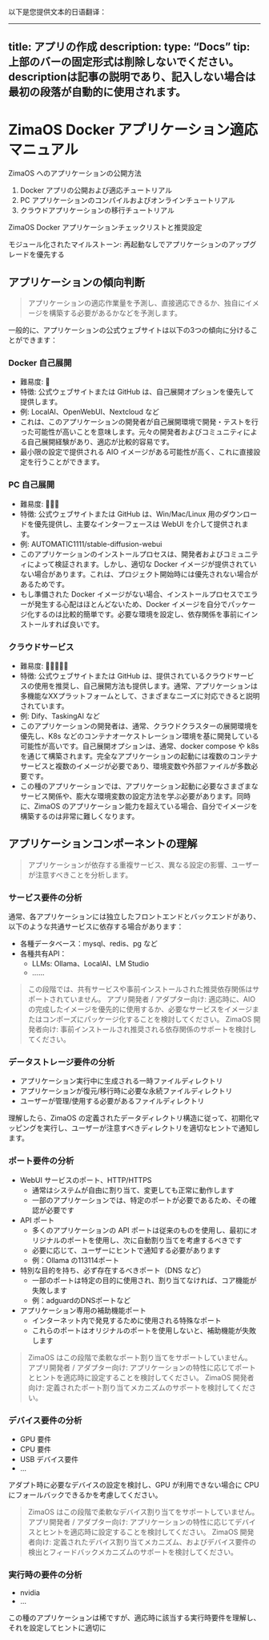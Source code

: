 以下是您提供文本的日语翻译：

---
title: アプリの作成
description:
type: “Docs”
tip: 上部のバーの固定形式は削除しないでください。descriptionは記事の説明であり、記入しない場合は最初の段落が自動的に使用されます。
---
# ZimaOS Docker アプリケーション適応マニュアル
ZimaOS へのアプリケーションの公開方法
1. Docker アプリの公開および適応チュートリアル
2. PC アプリケーションのコンパイルおよびオンラインチュートリアル
3. クラウドアプリケーションの移行チュートリアル

ZimaOS Docker アプリケーションチェックリストと推奨設定

モジュール化されたマイルストーン: 再起動なしでアプリケーションのアップグレードを優先する
## アプリケーションの傾向判断
> アプリケーションの適応作業量を予測し、直接適応できるか、独自にイメージを構築する必要があるかなどを予測します。

一般的に、アプリケーションの公式ウェブサイトは以下の3つの傾向に分けることができます：
### Docker 自己展開
- 難易度: 🌟
- 特徴: 公式ウェブサイトまたは GitHub は、自己展開オプションを優先して提供します。
- 例: LocalAI、OpenWebUI、Nextcloud など
- これは、このアプリケーションの開発者が自己展開環境で開発・テストを行った可能性が高いことを意味します。元々の開発者およびコミュニティによる自己展開経験があり、適応が比較的容易です。
- 最小限の設定で提供される AIO イメージがある可能性が高く、これに直接設定を行うことができます。

### PC 自己展開
- 難易度: 🌟🌟🌟
- 特徴: 公式ウェブサイトまたは GitHub は、Win/Mac/Linux 用のダウンロードを優先提供し、主要なインターフェースは WebUI を介して提供されます。
- 例: AUTOMATIC1111/stable-diffusion-webui
- このアプリケーションのインストールプロセスは、開発者およびコミュニティによって検証されます。しかし、適切な Docker イメージが提供されていない場合があります。これは、プロジェクト開始時には優先されない場合があるためです。
- もし準備された Docker イメージがない場合、インストールプロセスでエラーが発生する心配はほとんどないため、Docker イメージを自分でパッケージ化するのは比較的簡単です。必要な環境を設定し、依存関係を事前にインストールすれば良いです。

### クラウドサービス
- 難易度: 🌟🌟🌟🌟🌟
- 特徴: 公式ウェブサイトまたは GitHub は、提供されているクラウドサービスの使用を推奨し、自己展開方法も提供します。通常、アプリケーションは多機能なXXプラットフォームとして、さまざまなニーズに対応できると説明されています。
- 例: Dify、TaskingAI など
- このアプリケーションの開発者は、通常、クラウドクラスターの展開環境を優先し、K8s などのコンテナオーケストレーション環境を基に開発している可能性が高いです。自己展開オプションは、通常、docker compose や k8s を通じて構築されます。完全なアプリケーションの起動には複数のコンテナサービスと複数のイメージが必要であり、環境変数や外部ファイルが多数必要です。
- この種のアプリケーションでは、アプリケーション起動に必要なさまざまなサービス関係や、膨大な環境変数の設定方法を学ぶ必要があります。同時に、ZimaOS のアプリケーション能力を超えている場合、自分でイメージを構築するのは非常に難しくなります。

## アプリケーションコンポーネントの理解
> アプリケーションが依存する重複サービス、異なる設定の影響、ユーザーが注意すべきことを分析します。

### サービス要件の分析
通常、各アプリケーションには独立したフロントエンドとバックエンドがあり、以下のような共通サービスに依存する場合があります：
- 各種データベース：mysql、redis、pg など
- 各種共有API：
  - LLMs: Ollama、LocalAI、LM Studio
  - ……

> この段階では、共有サービスや事前インストールされた推奨依存関係はサポートされていません。
アプリ開発者 / アダプター向け:
適応時に、AIOの完成したイメージを優先的に使用するか、必要なサービスをイメージまたはコンポーズにパッケージ化することを検討してください。
ZimaOS 開発者向け:
事前インストールされ推奨される依存関係のサポートを検討してください。

### データストレージ要件の分析
- アプリケーション実行中に生成される一時ファイルディレクトリ
- アプリケーションが復元/移行時に必要な永続ファイルディレクトリ
- ユーザーが管理/使用する必要があるファイルディレクトリ

理解したら、ZimaOS の定義されたデータディレクトリ構造に従って、初期化マッピングを実行し、ユーザーが注意すべきディレクトリを適切なヒントで通知します。

### ポート要件の分析
- WebUI サービスのポート、HTTP/HTTPS
  - 通常はシステムが自由に割り当て、変更しても正常に動作します
  - 一部のアプリケーションでは、特定のポートが必要であるため、その確認が必要です
- API ポート
  - 多くのアプリケーションの API ポートは従来のものを使用し、最初にオリジナルのポートを使用し、次に自動割り当てを考慮するべきです
  - 必要に応じて、ユーザーにヒントで通知する必要があります
  - 例：Ollama の113114ポート
- 特別な目的を持ち、必ず存在するべきポート（DNS など）
  - 一部のポートは特定の目的に使用され、割り当てなければ、コア機能が失敗します
  - 例：adguardのDNSポートなど
- アプリケーション専用の補助機能ポート
  - インターネット内で発見するために使用される特殊なポート
  - これらのポートはオリジナルのポートを使用しないと、補助機能が失敗します

> ZimaOS はこの段階で柔軟なポート割り当てをサポートしていません。
アプリ開発者 / アダプター向け:
アプリケーションの特性に応じてポートとヒントを適応時に設定することを検討してください。
ZimaOS 開発者向け:
定義されたポート割り当てメカニズムのサポートを検討してください。

### デバイス要件の分析
- GPU 要件
- CPU 要件
- USB デバイス要件
- …

アダプト時に必要なデバイスの設定を検討し、GPU が利用できない場合に CPU にフォールバックできるかを考慮してください。

> ZimaOS はこの段階で柔軟なデバイス割り当てをサポートしていません。
アプリ開発者 / アダプター向け:
アプリケーションの特性に応じてデバイスとヒントを適応時に設定することを検討してください。
ZimaOS 開発者向け:
定義されたデバイス割り当てメカニズム、およびデバイス要件の検出とフィードバックメカニズムのサポートを検討してください。

### 実行時の要件の分析
- nvidia
- …

この種のアプリケーションは稀ですが、適応時に該当する実行時要件を理解し、それを設定してヒントに適切に